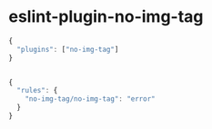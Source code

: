 <!--
 * @Author: huajian
 * @LastEditors: huajian
-->
# eslint-plugin-no-img-tag

```js
{
  "plugins": ["no-img-tag"]
}


{
  "rules": {
    "no-img-tag/no-img-tag": "error"
  }
}

```